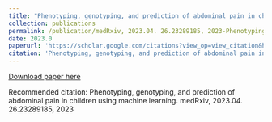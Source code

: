 ```yaml
---
title: "Phenotyping, genotyping, and prediction of abdominal pain in children using machine learning"
collection: publications
permalink: /publication/medRxiv, 2023.04. 26.23289185, 2023-Phenotyping, genotyping, and prediction of abdominal pain in children using machine learning
date: 2023.0
paperurl: 'https://scholar.google.com/citations?view_op=view_citation&hl=en&user=CVvowJAAAAAJ&pagesize=100&citation_for_view=CVvowJAAAAAJ:vV6vV6tmYwMC'
citation: 'Phenotyping, genotyping, and prediction of abdominal pain in children using machine learning. medRxiv, 2023.04. 26.23289185, 2023'
---
```

[Download paper here](https://scholar.google.com/citations?view_op=view_citation&hl=en&user=CVvowJAAAAAJ&pagesize=100&citation_for_view=CVvowJAAAAAJ:vV6vV6tmYwMC)

Recommended citation: Phenotyping, genotyping, and prediction of abdominal pain in children using machine learning. medRxiv, 2023.04. 26.23289185, 2023